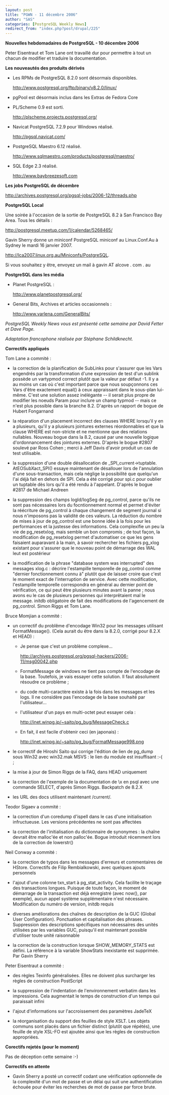 ```yaml
---
layout: post
title: "PGWN - 11 décembre 2006"
author: "SAS"
categories: [PostgreSQL Weekly News]
redirect_from: "index.php?post/drupal/225"
---
```



<p><strong>Nouvelles hebdomadaires de PostgreSQL - 10 décembre 2006</strong></p>

<p>

Peter Eisentraut et Tom Lane ont travaillé dur pour permettre à tout un chacun de modifier et traduire la documentation.</p>

<!--more-->


<strong>Les nouveautés des produits dérivés</strong>

<ul>

<li>

Les RPMs de PostgreSQL 8.2.0 sont désormais disponibles.

<a target="_blank" href="http://www.postgresql.org/ftp/binary/v8.2.0/linux/">http://www.postgresql.org/ftp/binary/v8.2.0/linux/</a>

</li>

<li>

pgPool est désormais inclus dans les Extras de Fedora Core&nbsp;</li>

<li>

PL/Scheme 0.9 est sorti.

<a target="_blank" href="http://plscheme.projects.postgresql.org/">http://plscheme.projects.postgresql.org/</a>

</li>

<li>

Navicat PostgreSQL 7.2.9 pour Windows réalisé.

<a target="_blank" href="http://pgsql.navicat.com/">http://pgsql.navicat.com/</a>

</li>

<li>

PostgreSQL Maestro 6.12 réalisé.

<a target="_blank" href="http://www.sqlmaestro.com/products/postgresql/maestro/">http://www.sqlmaestro.com/products/postgresql/maestro/</a>

</li>

<li>

SQL Edge 2.3 réalisé.

<a target="_blank" href="http://www.baybreezesoft.com">http://www.baybreezesoft.com</a>

</li>

</ul>

<p><strong>Les jobs PostgreSQL de décembre</strong></p>

<p>

<a target="_blank" href="http://archives.postgresql.org/pgsql-jobs/2006-12/threads.php">http://archives.postgresql.org/pgsql-jobs/2006-12/threads.php</a>

</p>

<p><strong>PostgreSQL Local</strong></p>

<p>

Une soirée à l'occasion de la sortie de PostgreSQL 8.2 à San Francisco Bay Area. Tous les détails&nbsp;:

<a target="_blank" href="http://postgresql.meetup.com/1/calendar/5268465/">http://postgresql.meetup.com/1/calendar/5268465/</a>

</p>

<p>

Gavin Sherry donne un miniconf PostgreSQL miniconf au Linux.Conf.Au à Sydney le mardi 16 janvier 2007.

<a target="_blank" href="http://lca2007.linux.org.au/Miniconfs/PostgreSQL">http://lca2007.linux.org.au/Miniconfs/PostgreSQL</a>.

Si vous souhaitez y être, envoyez un mail à gavin AT alcove . com . au

</p>

<p><strong>PostgreSQL dans les média</strong></p>

<ul>

<li>

Planet PostgreSQL&nbsp;:

<a target="_blank" href="http://www.planetpostgresql.org/">http://www.planetpostgresql.org/</a>

</li>

<li>

General Bits, Archives et articles occasionnels&nbsp;:

<a target="_blank" href="http://www.varlena.com/GeneralBits/">http://www.varlena.com/GeneralBits/</a>

</li>

</ul>

<p><em>

PostgreSQL Weekly News vous est présenté cette semaine par David Fetter et Dave Page.

Adaptation francophone réalisée par Stéphane Schildknecht.

</em></p>

<p><strong>Correctifs appliqués</strong></p>

<p>

Tom Lane a commité&nbsp;: </p>

<ul><li>

la correction de la planification de SubLinks pour s'assurer que les Vars engendrés par la transformation d'une expression de test d'un sublink possède un vartypmod correct plutôt que la valeur par défaut -1. Il y a au moins un cas où c'est important parce que nous soupçonnons ces Vars d'être exactement equal() à ceux appraissant dans le sous-plan lui-même. C'est une solution assez inélégante -- il serait plus propre de modifier les noeuds Param pour inclure un champ typmod -- mais ce n'est plus possible dans la branche 8.2. D'après un rapport de bogue de Hubert Fongarnand&nbsp;</li>

<li>

la réparation d'un placement incorrect des clauses WHERE lorsqu'il y en a plusieurs, qu'il y a plusieurs jointures externes réordonnables et que la clause WHERE est non-stricte et ne mentionne que des relations nullables. Nouveau bogue dans la 8.2, causé par une nouvelle logique d'ordonnancement des jointures externes. D'après le bogue #2807 soulevé par Ross Cohen&nbsp;; merci à Jeff Davis d'avoir produit un cas de test utilisable.</li>

<li>

la suppression d'une double désallocation de _SPI_current-&gt;tuptable.  AtEOSubXact_SPI() essaye maintenant de désallouer lors de l'annulation d'une sous-transaction, mais cela néglige la possibilité que quelqu'un l'ai déjà fait en dehors de SPI. Cela a été corrigé pour spi.c pour oublier un tuptable dès lors qu'il a été rendu à l'appelant. D'après le bogue #2817 de Michael Andreen&nbsp;</li>

<li>

la suppression des champs logId/logSeg de pg_control, parce qu'ils ne sont pas nécessaires lors du focntionnement normal et permet d'éviter la réécriture de pg_control à chaque changement de segment journal si nous n'imposons pas la validité de ces valeurs. La réduction du nombre de mises à jour de pg_control est une bonne idée à la fois pour les performances et la justesse des informations. Cela complexifie un peu la vie de pg_resetxlog, mais semble un bon compromis&nbsp;; de tout façon, la modification de pg_resetxlog permet d'automatiser ce que les gens faisaient auparavant à la main, à savoir rechercher les fichiers pg_xlog existant pour s'assurer que le nouveau point de démarrage des WAL leut est postérieur&nbsp;</li>

<li>

la modification de la phrase "database system was interrupted" des messages xlog.c&nbsp;: décrire l'estampille temporelle de pg_control comme "dernier fonctionnement connu à" plutôt que de laisser croire que c'est le moment exact de l'interruption de service. Avec cette modification, l'estampille temporelle correspondra en général au dernier point de vérification, ce qui peut être plusieurs minutes avant la panne&nbsp;; nous avons eu le cas de plusieurs personnes qui interprêtaient mal le message. initdb obligatoire de fait des modifications de l'agencement de pg_control. Simon Riggs et Tom Lane.</li>

</ul>

<p>

Bruce Momjian a commité&nbsp;: </p>

<ul><li>

un correctif du problême d'encodage Win32 pour les messages utilisant FormatMessage(). (Cela aurait du être dans la 8.2.0, corrigé pour 8.2.X et HEAD)&nbsp;: </li>

<ul>

<li>Je pense que c'est un problème complexe...

<a target="_blank" href="http://archives.postgresql.org/pgsql-hackers/2006-11/msg00042.php">http://archives.postgresql.org/pgsql-hackers/2006-11/msg00042.php</a>

</li>

<li>

FormatMessage de windows ne tient pas compte de l'encodage de la base. Toutefois, je vais essayer cette solution. Il faut absolument résoudre ce problème&nbsp;;</li>

<li>

du code multi-caractère existe à la fois dans les messages et les logs. Il ne considère pas l'encodage de la base souhaité par l'utilisateur...</li>

<li>

l'utilisateur d'un pays en multi-octet peut essayer cela&nbsp;:

<a target="_blank" href="http://inet.winpg.jp/%7Esaito/pg_bug/MessageCheck.c">http://inet.winpg.jp/~saito/pg_bug/MessageCheck.c</a>

</li>

<li>

En fait, il est facile d'obtenir ceci (en japonais)&nbsp;:

<a target="_blank" href="http://inet.winpg.jp/%7Esaito/pg_bug/FormatMessage998.png">http://inet.winpg.jp/~saito/pg_bug/FormatMessage998.png</a>

</li>

</ul>

<li>

le correctif de Hiroshi Saito qui corrige l'édition de lien de pg_dump sous Win32 avec win32.mak MSVS&nbsp;: le lien du module est insuffisant :-( ;</li>

<li>

la mise à jour de Simon Riggs de la FAQ, dans HEAD uniquement&nbsp;</li>

<li>

la correction de l'exemple de la documentation de \x en psql avec une commande SELECT, d'après Simon Riggs.  Backpatch de 8.2.X&nbsp;</li>

<li>

les URL des docs utilisent maintenant /current/.</li>

</ul>

<p>

Teodor Sigaev a commité&nbsp;: </p>

<ul><li>

la correction d'un coredump d'ispell dans le cas d'une initialisation infructueuse. Les versions précédentes ne sont pas affectées&nbsp;</li>

<li>

la correction de l'initialisation du dictionnaire de synonymes&nbsp;: la chaîne devrait être malloc'ée et non palloc'ée. Bogue introduit récemment lors de la correction de lowerstr()&nbsp;</li>

</ul>

<p>

Neil Conway a commité&nbsp;: </p>

<ul><li>

la correction de typos dans les messages d'erreurs et commentaires de HStore. Correctifs de Filip Rembialkowski, avec quelques ajouts personnels&nbsp;</li>

<li>

l'ajout d'une colonne txn_start à pg_stat_activity. Cela facilite le traçage des transactions longues. Puisque de toute façon, le moment de démarrage de la transaction est déjà enregistré (avec now(), par exemple), aucun appel système supplémentaire n'est nécessaire. Modification du numéro de version, initdb requis&nbsp;</li>

<li>

diverses améliorations des chaînes de description de la GUC (Global User Configuration). Ponctuation et capitalisation des phrases. Suppression des descriptions spécifiques non nécessaires des unités utilisées par les variables GUC, puisqu'il est maintenant possible d'utiliser toute unité raisonnable&nbsp;</li>

<li>

la correction de la construction lorsque SHOW_MEMORY_STATS est défini. La référence à la variable ShowStats inexistante est supprimée. Par Gavin Sherry&nbsp;</li>

</ul>

<p>

Peter Eisentraut a commité&nbsp;: </p>

<ul><li>

des règles Texinfo généralisées. Elles ne doivent plus surcharger les règles de construction PostScript&nbsp;</li>

<li>

la suppression de l'indentation de l'environnement verbatim dans les impressions. Cela augmentait le temps de construction d'un temps qui paraissait infini&nbsp;</li>

<li>

l'ajout d'informations sur l'accroissement des paramètres JadeTeX&nbsp;</li>

<li>

la réorganisation du support des feuilles de style XSLT. Les objets communs sont placés dans un fichier distinct (plutôt que répétés), une feuille de style XSL-FO est ajoutée ainsi que les règles de construction appropriées.</li>

</ul>

<p><strong>Corectifs rejetés (pour le moment)</strong></p>

<p>

Pas de déception cette semaine :-)

</p>

<p><strong>Correctifs en attente</strong></p>

<ul>

<li>

Gavin Sherry a posté un correctif codant une vérification optionnelle de la complexité d'un mot de passe et un délai qui suit une authentification échouée pour éviter les recherches de mot de passe par force brute.</li>

</ul>
